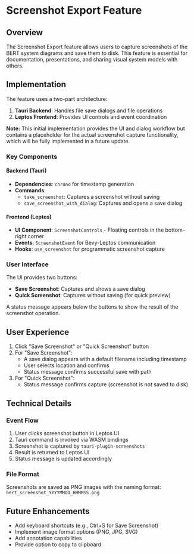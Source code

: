# Screenshot Export Feature

## Overview
The Screenshot Export feature allows users to capture screenshots of the BERT system diagrams and save them to disk. This feature is essential for documentation, presentations, and sharing visual system models with others.

## Implementation
The feature uses a two-part architecture:
1. **Tauri Backend**: Handles file save dialogs and file operations
2. **Leptos Frontend**: Provides UI controls and event coordination

**Note:** This initial implementation provides the UI and dialog workflow but contains a placeholder for the actual screenshot capture functionality, which will be fully implemented in a future update.

### Key Components

#### Backend (Tauri)
- **Dependencies**: `chrono` for timestamp generation
- **Commands**:
  - `take_screenshot`: Captures a screenshot without saving
  - `save_screenshot_with_dialog`: Captures and opens a save dialog

#### Frontend (Leptos)
- **UI Component**: `ScreenshotControls` - Floating controls in the bottom-right corner
- **Events**: `ScreenshotEvent` for Bevy-Leptos communication
- **Hooks**: `use_screenshot` for programmatic screenshot capture

### User Interface
The UI provides two buttons:
- **Save Screenshot**: Captures and shows a save dialog
- **Quick Screenshot**: Captures without saving (for quick preview)

A status message appears below the buttons to show the result of the screenshot operation.

## User Experience
1. Click "Save Screenshot" or "Quick Screenshot" button
2. For "Save Screenshot":
   - A save dialog appears with a default filename including timestamp
   - User selects location and confirms
   - Status message confirms successful save with path
3. For "Quick Screenshot":
   - Status message confirms capture (screenshot is not saved to disk)

## Technical Details

### Event Flow
1. User clicks screenshot button in Leptos UI
2. Tauri command is invoked via WASM bindings
3. Screenshot is captured by `tauri-plugin-screenshots`
4. Result is returned to Leptos UI
5. Status message is updated accordingly

### File Format
Screenshots are saved as PNG images with the naming format: `bert_screenshot_YYYYMMDD_HHMMSS.png`

## Future Enhancements
- Add keyboard shortcuts (e.g., Ctrl+S for Save Screenshot)
- Implement image format options (PNG, JPG, SVG)
- Add annotation capabilities
- Provide option to copy to clipboard